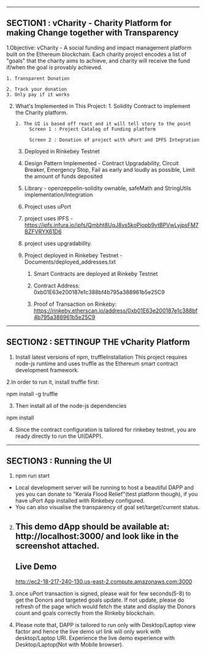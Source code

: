 ---------------------------------------------------------------
SECTION1 : vCharity - Charity Platform for making Change together with Transparency
--------------------------------------------------------------
1.Objective: vCharity - A social funding and impact management platform built on the Ethereum blockchain.
Each charity project encodes a list of "goals" that the charity aims to achieve, and charity will receive the fund if/when the goal is provably achieved.

    1. Transparent Donation

    2. Track your donation
    3. Only pay if it works


2. What's Implemented in This Project:
       1. Solidity Contract to implement the Charity platform. 

       2. The UI is based off react and it will tell story to the point
            Screen 1 : Project Catalog of Funding platform

            Screen 2 : Donation of project with uPort and IPFS Integration

     3. Deployed in Rinkebey Testnet

     4. Design Pattern Implemented - Contract Upgradability, Circuit Breaker, Emergency Stop, Fail as early and loudly as possible, Limit the amount of funds deposited
     5. Library - openzeppelin-solidity ownable, safeMath and StringUtils implementation/Integration
     6. Project uses uPort
     7. project uses IPFS - https://ipfs.infura.io/ipfs/Qmbht8UqJ8vs5koPiopb9vtBPVwLyjpsFM7BZFVRYX61D6
     8. project uses upgradability.
     9. Project deployed in Rinkebey Testnet - Documents/deployed_addresses.txt
         1) Smart Contracts are deployed at Rinkeby Testnet

        2) Contract Address: 0xb01E63e200187e1c388bf4b795a388961b5e25C9

        3) Proof of Transaction on Rinkeby: https://rinkeby.etherscan.io/address/0xb01E63e200187e1c388bf4b795a388961b5e25C9


----------------------------------------------------------------------
SECTION2 : SETTINGUP THE vCharity Platform
----------------------------------------------------------------------
1. Install latest versions of npm, truffleInstallation
This project requires node-js runtime and uses truffle as the Ethereum smart contract development framework.

2.In order to run it, install truffle first:

npm install -g truffle

3. Then install all of the node-js dependencies

npm install

4. Since the contract configuration is tailored for rinkebey testnet, you are ready directly to run the UI(DAPP).


----------------------------------------------------------------------
SECTION3 : Running the UI
----------------------------------------------------------------------
1. npm run start
- Local development server will be running to host a beautiful DAPP and yes you can donate to "Kerala Flood Relief"(test platform though), if you have uPort App installed with Rinkebey configured.
- You can also visualise the transparency of goal set/target/current status.

2.  This demo dApp should be available at: http://localhost:3000/ and look like in the screenshot attached.
    ----------
    Live Demo
    ---------
    http://ec2-18-217-240-130.us-east-2.compute.amazonaws.com:3000
    
3. once uPort transaction is signed, please wait for few seconds(5-8) to get the Donors and targeted goals update. If not update, please do refresh of the page which would fetch the state and display the Donors count and goals correctly from the Rinkeby blockchain.

4. Please note that, DAPP is tailored to run only with Desktop/Laptop view factor and hence the live demo url link will only work with desktop/Laptop URI. Experience the live demo experience with Desktop/Laptop(Not with Mobile browser).
